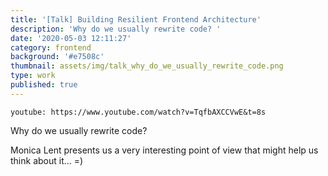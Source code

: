 ```yaml
---
title: '[Talk] Building Resilient Frontend Architecture'
description: 'Why do we usually rewrite code? '
date: '2020-05-03 12:11:27'
category: frontend
background: '#e7508c'
thumbnail: assets/img/talk_why_do_we_usually_rewrite_code.png
type: work
published: true
---
```


`youtube: https://www.youtube.com/watch?v=TqfbAXCCVwE&t=8s`

Why do we usually rewrite code?

Monica Lent presents us a very interesting point of view that might help us think about it... =)